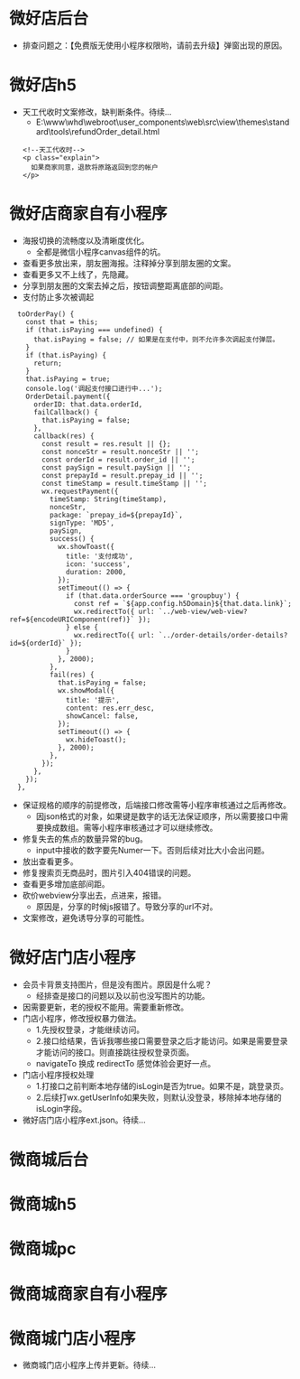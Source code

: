 # 微好店后台
* 排查问题之：【免费版无使用小程序权限哟，请前去升级】弹窗出现的原因。

# 微好店h5
* 天工代收时文案修改，缺判断条件。待续...
    - E:\www\whd\webroot\user_components\web\src\view\themes\standard\tools\refundOrder_detail.html
    ```
    <!--天工代收时-->
    <p class="explain">
      如果商家同意，退款将原路返回到您的帐户
    </p>
    ```


# 微好店商家自有小程序
* 海报切换的流畅度以及清晰度优化。
    - 全都是微信小程序canvas组件的坑。
* 查看更多放出来，朋友圈海报。注释掉分享到朋友圈的文案。
* 查看更多又不上线了，先隐藏。
* 分享到朋友圈的文案去掉之后，按钮调整距离底部的间距。
* 支付防止多次被调起
```
  toOrderPay() {
    const that = this;
    if (that.isPaying === undefined) {
      that.isPaying = false; // 如果是在支付中，则不允许多次调起支付弹层。
    }
    if (that.isPaying) {
      return;
    }
    that.isPaying = true;
    console.log('调起支付接口进行中...');
    OrderDetail.payment({
      orderID: that.data.orderId,
      failCallback() {
        that.isPaying = false;
      },
      callback(res) {
        const result = res.result || {};
        const nonceStr = result.nonceStr || '';
        const orderId = result.order_id || '';
        const paySign = result.paySign || '';
        const prepayId = result.prepay_id || '';
        const timeStamp = result.timeStamp || '';
        wx.requestPayment({
          timeStamp: String(timeStamp),
          nonceStr,
          package: `prepay_id=${prepayId}`,
          signType: 'MD5',
          paySign,
          success() {
            wx.showToast({
              title: '支付成功',
              icon: 'success',
              duration: 2000,
            });
            setTimeout(() => {
              if (that.data.orderSource === 'groupbuy') {
                const ref = `${app.config.h5Domain}${that.data.link}`;
                wx.redirectTo({ url: `../web-view/web-view?ref=${encodeURIComponent(ref)}` });
              } else {
                wx.redirectTo({ url: `../order-details/order-details?id=${orderId}` });
              }
            }, 2000);
          },
          fail(res) {
            that.isPaying = false;
            wx.showModal({
              title: '提示',
              content: res.err_desc,
              showCancel: false,
            });
            setTimeout(() => {
              wx.hideToast();
            }, 2000);
          },
        });
      },
    });
  },
```
* 保证规格的顺序的前提修改，后端接口修改需等小程序审核通过之后再修改。
    - 因json格式的对象，如果键是数字的话无法保证顺序，所以需要接口中需要换成数组。需等小程序审核通过才可以继续修改。
* 修复失去的焦点的数量异常的bug。
    - input中接收的数字要先Numer一下。否则后续对比大小会出问题。
* 放出查看更多。
* 修复搜索页无商品时，图片引入404错误的问题。
* 查看更多增加底部间距。
* 砍价webview分享出去，点进来，报错。
    - 原因是，分享的时候js报错了。导致分享的url不对。
* 文案修改，避免诱导分享的可能性。

# 微好店门店小程序
* 会员卡背景支持图片，但是没有图片。原因是什么呢？
    - 经排查是接口的问题以及以前也没写图片的功能。
* 因需要更新，老的授权不能用。需要重新修改。
* 门店小程序，修改授权暴力做法。
    - 1.先授权登录，才能继续访问。
    - 2.接口给结果，告诉我哪些接口需要登录之后才能访问。如果是需要登录才能访问的接口。则直接跳往授权登录页面。
    - navigateTo 换成 redirectTo 感觉体验会更好一点。
* 门店小程序授权处理
    - 1.打接口之前判断本地存储的isLogin是否为true。如果不是，跳登录页。
    - 2.后续打wx.getUserInfo如果失败，则默认没登录，移除掉本地存储的isLogin字段。
* 微好店门店小程序ext.json。待续...

# 微商城后台

# 微商城h5

# 微商城pc

# 微商城商家自有小程序

# 微商城门店小程序
* 微商城门店小程序上传并更新。待续...
